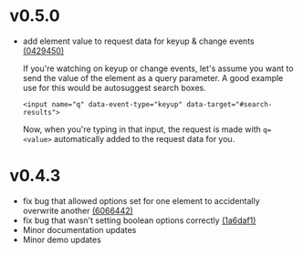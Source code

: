 # v0.5.0

- add element value to request data for keyup & change events [(0429450)](https://github.com/codonnell822/jquery-data-remote/commit/042945067ef2e266bb0caab4f8b4ad07295bb22b)

    If you're watching on keyup or change events, let's assume you want to
    send the value of the element as a query parameter. A good example use for this would be autosuggest search boxes.

    `<input name="q" data-event-type="keyup" data-target="#search-results">`

    Now, when you're typing in that input, the request is made with `q=<value>` automatically added to the request data for you.

# v0.4.3

- fix bug that allowed options set for one element to accidentally overwrite another [(6066442)](https://github.com/codonnell822/jquery-data-remote/commit/6066442116543a993cf39a2a70e154ab10000dcc)
- fix bug that wasn't setting boolean options correctly [(1a6daf1)](https://github.com/codonnell822/jquery-data-remote/commit/1a6daf18a03d33162cf833ab1796f1951ac5d56e)
- Minor documentation updates
- Minor demo updates
